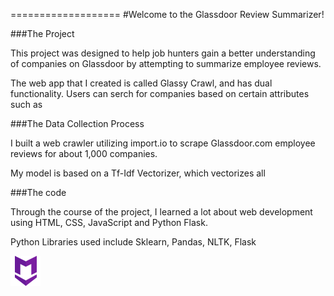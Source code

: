 ===================
#Welcome to the Glassdoor Review Summarizer!

###The Project

This project was designed to help job hunters gain a better understanding of companies on Glassdoor by attempting to summarize employee reviews.

The web app that I created is called Glassy Crawl, and has dual functionality. Users can serch for companies based on certain attributes such as 

###The Data Collection Process

I built a web crawler utilizing import.io to scrape Glassdoor.com employee reviews for about 1,000 companies. 

My model is based on a Tf-Idf Vectorizer, which vectorizes all 

###The code

Through the course of the project, I learned a lot about web development using HTML, CSS, JavaScript and Python Flask.

Python Libraries used include Sklearn, Pandas, NLTK, Flask

![alt text](https://github.com/adam-p/markdown-here/raw/master/src/common/images/icon48.png "Logo Title Text 1")
